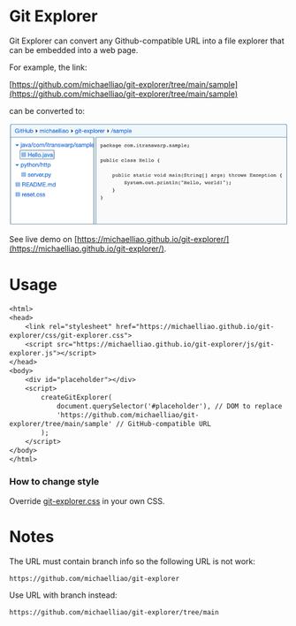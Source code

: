 # Git Explorer

Git Explorer can convert any Github-compatible URL into a file explorer that can be embedded into a web page.

For example, the link:

[https://github.com/michaelliao/git-explorer/tree/main/sample](https://github.com/michaelliao/git-explorer/tree/main/sample)

can be converted to:

![gitexplorer.png](gitexplorer.png)

See live demo on [https://michaelliao.github.io/git-explorer/](https://michaelliao.github.io/git-explorer/).

# Usage

```
<html>
<head>
    <link rel="stylesheet" href="https://michaelliao.github.io/git-explorer/css/git-explorer.css">
    <script src="https://michaelliao.github.io/git-explorer/js/git-explorer.js"></script>
</head>
<body>
    <div id="placeholder"></div>
    <script>
        createGitExplorer(
            document.querySelector('#placeholder'), // DOM to replace
            'https://github.com/michaelliao/git-explorer/tree/main/sample' // GitHub-compatible URL
        );
    </script>
</body>
</html>
```

### How to change style

Override [git-explorer.css](https://github.com/michaelliao/git-explorer/blob/main/css/git-explorer.css) in your own CSS.

# Notes

The URL must contain branch info so the following URL is not work:

```
https://github.com/michaelliao/git-explorer
```

Use URL with branch instead:

```
https://github.com/michaelliao/git-explorer/tree/main
```
